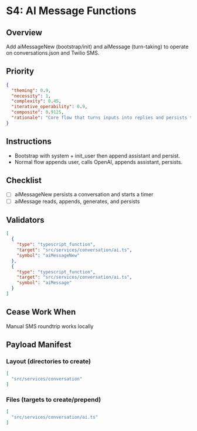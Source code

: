 # S4: AI Message Functions

## Overview
Add aiMessageNew (bootstrap/init) and aiMessage (turn-taking) to operate on conversations.json and Twilio SMS.

## Priority
```json
{
  "theming": 0.9,
  "necessity": 1,
  "complexity": 0.45,
  "iterative_operability": 0.9,
  "composite": 0.9125,
  "rationale": "Core flow that turns inputs into replies and persists turns."
}
```

## Instructions
- Bootstrap with system + init_user then append assistant and persist.
- Normal flow appends user, calls OpenAI, appends assistant, persists.

## Checklist
- [ ] aiMessageNew persists a conversation and starts a timer
- [ ] aiMessage reads, appends, generates, and persists

## Validators
```json
[
  {
    "type": "typescript_function",
    "target": "src/services/conversation/ai.ts",
    "symbol": "aiMessageNew"
  },
  {
    "type": "typescript_function",
    "target": "src/services/conversation/ai.ts",
    "symbol": "aiMessage"
  }
]
```

## Cease Work When
Manual SMS roundtrip works locally

## Payload Manifest

### Layout (directories to create)
```json
[
  "src/services/conversation"
]
```

### Files (targets to create/prepend)
```json
[
  "src/services/conversation/ai.ts"
]
```
